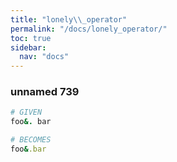 ```yaml
---
title: "lonely\\_operator"
permalink: "/docs/lonely_operator/"
toc: true
sidebar:
  nav: "docs"
---
```

### unnamed 739
```ruby
# GIVEN
foo&. bar
```
```ruby
# BECOMES
foo&.bar
```
